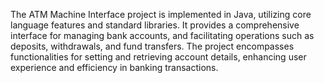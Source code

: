The ATM Machine Interface project is implemented in Java, utilizing core language features and standard libraries. It provides a comprehensive interface for managing bank accounts, and facilitating operations such as deposits, withdrawals, and fund transfers. The project encompasses functionalities for setting and retrieving account details, enhancing user experience and efficiency in banking transactions.
